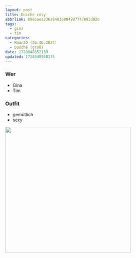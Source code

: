 ```yaml
---
layout: post
title: Dusche cosy
abbrlink: b9e5aea336a8483e884997747b93d82d
tags:
  - gina
  - tim
categories:
  - Haan2O (26.10.2024)
  - Dusche (groß)
date: 1728048852139
updated: 1728048938175
---
```


### Wer

- Gina
- Tim

### Outfit

- gemütlich
- sexy

<img src=":/d421763d10a745cd9ef060e60c123574" width="400"/>
